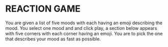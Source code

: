 # REACTION GAME

You are given a list of five moods with each having an emoji describing the mood. You select one mood and and click play, a section below appears with five corners with each corner having an emoji. You are to pick the one that describes your mood as fast as possible.
